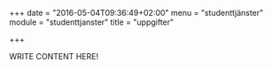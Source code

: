 +++
date = "2016-05-04T09:36:49+02:00"
menu = "studenttjänster"
module = "studenttjanster"
title = "uppgifter"

+++

WRITE CONTENT HERE!
